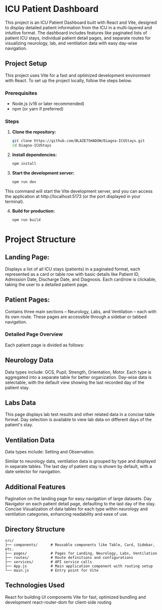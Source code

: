 # ICU Patient Dashboard

This project is an ICU Patient Dashboard built with React and Vite, designed to display detailed patient information from the ICU in a multi-layered and intuitive format. The dashboard includes features like paginated lists of patient ICU stays, individual patient detail pages, and separate routes for visualizing neurology, lab, and ventilation data with easy day-wise navigation.

## Project Setup

This project uses Vite for a fast and optimized development environment with React. To set up the project locally, follow the steps below.

### Prerequisites

- Node.js (v16 or later recommended)
- npm (or yarn if preferred)

### Steps

1. **Clone the repository:**
   ```bash
   git clone https://github.com/BLAZE7SHADOW/Diagna-ICUStays.git
   cd Diagna-ICUStays
   
2. **Install dependencies:**
   ```bash
   npm install

3. **Start the development server:**

   ```bash
   npm run dev
   
  This command will start the Vite development server, and you can access the application at http://localhost:5173 (or the port displayed in your terminal).

4. **Build for production:**

   ```bash
   npm run build

# Project Structure

## Landing Page: 

 Displays a list of all ICU stays (patients) in a paginated format, each represented as a card or table row with basic details like Patient ID, Admission Date, Discharge Date, and Diagnosis. Each card/row is clickable, taking the user to a detailed patient page.

## Patient Pages: 

Contains three main sections – Neurology, Labs, and Ventilation – each with its own route. These pages are accessible through a sidebar or tabbed navigation.

### Detailed Page Overview

Each patient page is divided as follows:

## Neurology Data

Data types include: GCS, Pupil, Strength, Orientation, Motor.
Each type is aggregated into a separate table for better organization.
Day-wise data is selectable, with the default view showing the last recorded day of the patient stay.

## Labs Data

This page displays lab test results and other related data in a concise table format.
Day selection is available to view lab data on different days of the patient's stay.

## Ventilation Data

Data types include: Setting and Observation.

Similar to neurology data, ventilation data is grouped by type and displayed in separate tables.
The last day of patient stay is shown by default, with a date selector for navigation.

## Additional Features
Pagination on the landing page for easy navigation of large datasets.
Day Navigator on each patient detail page, defaulting to the last day of the stay.
Concise Visualization of data tables for each type within neurology and ventilation categories, enhancing readability and ease of use.

## Directory Structure
    
    src/
    ├── components/      # Reusable components like Table, Card, Sidebar, etc.
    ├── pages/           # Pages for Landing, Neurology, Labs, Ventilation
    ├── routes/          # Route definitions and configurations
    ├── services/        # API service calls
    ├── App.js           # Main application component with routing setup
    └── main.js          # Entry point for Vite


## Technologies Used

React for building UI components
Vite for fast, optimized bundling and development
react-router-dom for client-side routing
